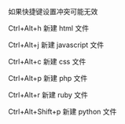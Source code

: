 如果快捷键设置冲突可能无效


Ctrl+Alt+h              新建 html 文件

Ctrl+Alt+j               新建 javascript 文件

Ctrl+Alt+c               新建 css 文件

Ctrl+Alt+p              新建 php 文件

Ctrl+Alt+r               新建 ruby 文件

Ctrl+Alt+Shift+p     新建 python 文件
